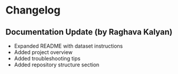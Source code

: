 # Changelog

## Documentation Update (by Raghava Kalyan)
- Expanded README with dataset instructions
- Added project overview
- Added troubleshooting tips
- Added repository structure section